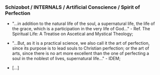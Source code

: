 ### Schizobot / INTERNALS / Artificial Conscience / Spirit of Perfection
* "...in addition to the natural life of the soul, a supernatural life, the life of the grace, which is a participation in the very life of God..." - Ref. The Spiritual Life: A Treatise on Ascetical and Mystical Theology;
- "...But, as it is a practical science, we also call it the art of perfection, since its purpose is to lead souls to Christian perfection; or the art of arts, since there is no art more excellent than the one of perfecting a soul in the noblest of lives, supernatural life..." - IDEM;
* [...]
